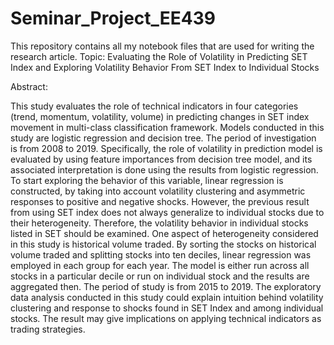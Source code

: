 # Seminar_Project_EE439
This repository contains all my notebook files that are used for writing the research article.
Topic: Evaluating the Role of Volatility in Predicting SET Index and Exploring Volatility Behavior From SET Index to Individual Stocks

Abstract:

This study evaluates the role of technical indicators in four categories (trend, momentum, volatility, volume) in predicting changes in SET index movement in multi-class classification framework. Models conducted in this study are logistic regression and decision tree. The period of investigation is from 2008 to 2019. Specifically, the role of volatility in prediction model is evaluated by using feature importances from decision tree model, and its associated interpretation is done using the results from logistic regression. To start exploring the behavior of this variable, linear regression is constructed, by taking into account volatility clustering and asymmetric responses to positive and negative shocks. However, the previous result from using SET index does not always generalize to individual stocks due to their heterogeneity. Therefore, the volatility behavior in individual stocks listed in SET should be examined. One aspect of heterogeneity considered in this study is historical volume traded. By sorting the stocks on historical volume traded and splitting stocks into ten deciles, linear regression was employed in each group for each year. The model is either run across all stocks in a particular decile or run on individual stock and the results are aggregated then. The period of study is from 2015 to 2019. The exploratory data analysis conducted in this study could explain intuition behind volatility clustering and response to shocks found in SET Index and among individual stocks. The result may give implications on applying technical indicators as trading strategies.
